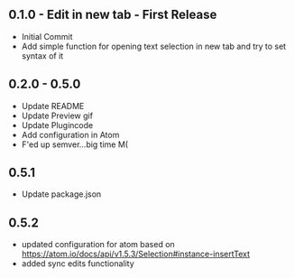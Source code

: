 ## 0.1.0 - Edit in new tab -  First Release
* Initial Commit
* Add simple function for opening text selection in new tab and try to set syntax of it

## 0.2.0 - 0.5.0
* Update README
* Update Preview gif
* Update Plugincode
* Add configuration in Atom
* F'ed up semver...big time M(

## 0.5.1
* Update package.json

## 0.5.2
* updated configuration for atom based on https://atom.io/docs/api/v1.5.3/Selection#instance-insertText
* added sync edits functionality
